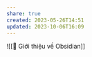 ```yaml
---
share: true
created: 2023-05-26T14:51
updated: 2023-10-06T16:09
---
```

![[💎 Giới thiệu về Obsidian]]
